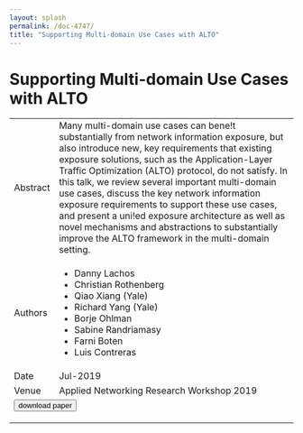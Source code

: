 ```yaml
---
layout: splash
permalink: /doc-4747/
title: "Supporting Multi-domain Use Cases with ALTO"
---
```


# Supporting Multi-domain Use Cases with ALTO

<table>
    <tbody>
    <tr>
        <td>Abstract</td>
        <td>Many multi-domain use cases can bene!t substantially from network information exposure, but also introduce new, key requirements that existing exposure solutions, such as the Application-Layer Traffic Optimization (ALTO) protocol, do not satisfy. In this talk, we review several important multi-domain use cases, discuss the key network information exposure requirements to support these use cases, and present a uni!ed exposure architecture as well as novel mechanisms and abstractions to substantially improve the ALTO framework in the multi-domain setting.</td>
    </tr>
    <tr>
        <td>Authors</td>
        <td>
            <ul>
                <li>Danny Lachos</li>
                <li>Christian Rothenberg</li>
                <li>Qiao Xiang (Yale)</li>
                <li>Richard Yang (Yale)</li>
                <li>Borje Ohlman</li>
                <li>Sabine Randriamasy</li>
                <li>Farni Boten</li>
                <li>Luis Contreras</li>
            </ul>
        </td>
    </tr>
    <tr>
        <td>Date</td>
        <td>Jul-2019</td>
    </tr>
    <tr>
        <td>Venue</td>
        <td>Applied Networking Research Workshop 2019</td>
    </tr>
        <tr>
            <td colspan="2">
                <form method="get" action="https://ibm.box.com/v/doc-4747-paper">
                    <button type="submit">download paper</button>
                </form>
            </td>
        </tr>
    </tbody>
</table>

